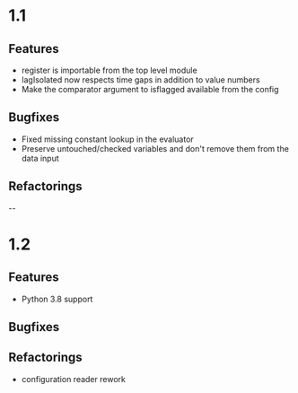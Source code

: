 # 1.1

## Features
- register is importable from the top level module 
- lagIsolated now respects time gaps in addition to value numbers
- Make the comparator argument to isflagged available from the config

## Bugfixes
- Fixed missing constant lookup in the evaluator
- Preserve untouched/checked variables and don't remove them from the data input
 
## Refactorings
--

# 1.2

## Features
- Python 3.8 support

## Bugfixes

## Refactorings
- configuration reader rework